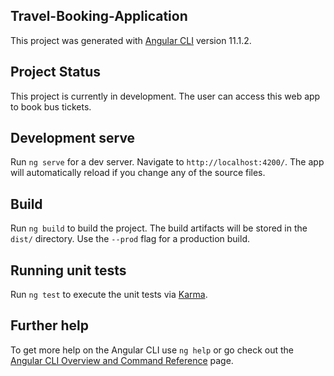 ## Travel-Booking-Application

This project was generated with [Angular CLI](https://github.com/mahimoodShaik/Travel-Booking-Application) version 11.1.2.

## Project Status

This project is currently in development. The user can access this web app to book bus tickets.

## Development serve

Run `ng serve` for a dev server. Navigate to `http://localhost:4200/`. The app will automatically reload if you change any of the source files.

## Build

Run `ng build` to build the project. The build artifacts will be stored in the `dist/` directory. Use the `--prod` flag for a production build.

## Running unit tests

Run `ng test` to execute the unit tests via [Karma](https://karma-runner.github.io).

## Further help

To get more help on the Angular CLI use `ng help` or go check out the [Angular CLI Overview and Command Reference](https://angular.io/cli) page.